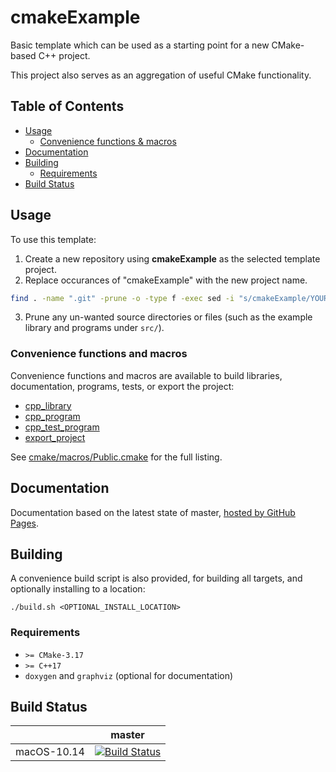 # cmakeExample

Basic template which can be used as a starting point for a new CMake-based C++ project.

This project also serves as an aggregation of useful CMake functionality.

## Table of Contents

- [Usage](#usage)
  - [Convenience functions & macros](#convenience-functions-and-macros)
- [Documentation](#documentation)
- [Building](#building)
  - [Requirements](#requirements)
- [Build Status](#build-status)

## Usage

To use this template: 
1. Create a new repository using **cmakeExample** as the selected template project.
2. Replace occurances of "cmakeExample" with the new project name.
```bash
find . -name ".git" -prune -o -type f -exec sed -i "s/cmakeExample/YOUR_PROJECT_NAME/g" {} +
```
3. Prune any un-wanted source directories or files (such as the example library and programs under `src/`).

### Convenience functions and macros

Convenience functions and macros are available to build libraries, documentation, programs, tests, or export the project:
- [cpp_library](src/exampleSharedLibrary/CMakeLists.txt)
- [cpp_program](src/exampleProgram/CMakeLists.txt)
- [cpp_test_program](src/exampleSharedLibrary/tests/CMakeLists.txt)
- [export_project](CMakeLists.txt)

See [cmake/macros/Public.cmake](cmake/macros/Public.cmake) for the full listing.

## Documentation

Documentation based on the latest state of master, [hosted by GitHub Pages](https://moddyz.github.io/cmakeExample/).

## Building

A convenience build script is also provided, for building all targets, and optionally installing to a location:
```
./build.sh <OPTIONAL_INSTALL_LOCATION>
```

### Requirements

- `>= CMake-3.17`
- `>= C++17`
- `doxygen` and `graphviz` (optional for documentation)

## Build Status

|       | master | 
| ----- | ------ | 
| macOS-10.14 | [![Build Status](https://travis-ci.com/moddyz/cmakeExample.svg?branch=master)](https://travis-ci.com/moddyz/cmakeExample) |

